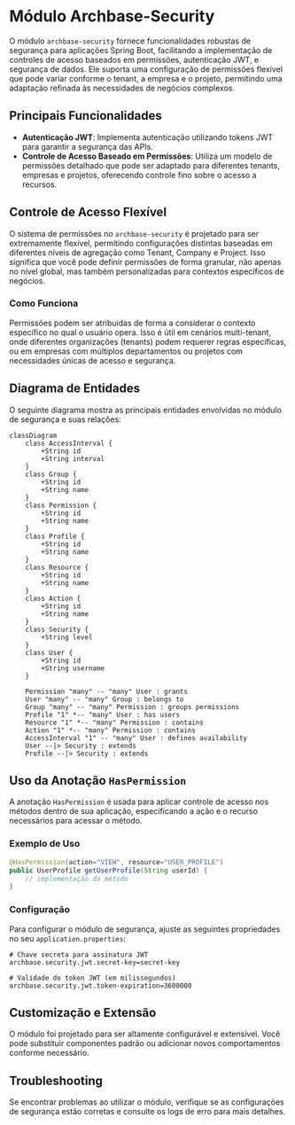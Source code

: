 
# Módulo Archbase-Security

O módulo `archbase-security` fornece funcionalidades robustas de segurança para aplicações Spring Boot, facilitando a implementação de controles de acesso baseados em permissões, autenticação JWT, e segurança de dados. Ele suporta uma configuração de permissões flexível que pode variar conforme o tenant, a empresa e o projeto, permitindo uma adaptação refinada às necessidades de negócios complexos.

## Principais Funcionalidades

- **Autenticação JWT**: Implementa autenticação utilizando tokens JWT para garantir a segurança das APIs.
- **Controle de Acesso Baseado em Permissões**: Utiliza um modelo de permissões detalhado que pode ser adaptado para diferentes tenants, empresas e projetos, oferecendo controle fino sobre o acesso a recursos.

## Controle de Acesso Flexível

O sistema de permissões no `archbase-security` é projetado para ser extremamente flexível, permitindo configurações distintas baseadas em diferentes níveis de agregação como Tenant, Company e Project. Isso significa que você pode definir permissões de forma granular, não apenas no nível global, mas também personalizadas para contextos específicos de negócios.

### Como Funciona

Permissões podem ser atribuídas de forma a considerar o contexto específico no qual o usuário opera. Isso é útil em cenários multi-tenant, onde diferentes organizações (tenants) podem requerer regras específicas, ou em empresas com múltiplos departamentos ou projetos com necessidades únicas de acesso e segurança.

## Diagrama de Entidades

O seguinte diagrama mostra as principais entidades envolvidas no módulo de segurança e suas relações:

```mermaid
classDiagram
    class AccessInterval {
        +String id
        +String interval
    }
    class Group {
        +String id
        +String name
    }
    class Permission {
        +String id
        +String name
    }
    class Profile {
        +String id
        +String name
    }
    class Resource {
        +String id
        +String name
    }
    class Action {
        +String id
        +String name
    }
    class Security {
        +String level
    }
    class User {
        +String id
        +String username
    }
    
    Permission "many" -- "many" User : grants
    User "many" -- "many" Group : belongs to
    Group "many" -- "many" Permission : groups permissions
    Profile "1" *-- "many" User : has users
    Resource "1" *-- "many" Permission : contains
    Action "1" *-- "many" Permission : contains
    AccessInterval "1" -- "many" User : defines availability
    User --|> Security : extends
    Profile --|> Security : extends
```

## Uso da Anotação `HasPermission`

A anotação `HasPermission` é usada para aplicar controle de acesso nos métodos dentro de sua aplicação, especificando a ação e o recurso necessários para acessar o método.

### Exemplo de Uso

```java
@HasPermission(action="VIEW", resource="USER_PROFILE")
public UserProfile getUserProfile(String userId) {
    // implementação do método
}
```

### Configuração

Para configurar o módulo de segurança, ajuste as seguintes propriedades no seu `application.properties`:

```properties
# Chave secreta para assinatura JWT
archbase.security.jwt.secret-key=secret-key

# Validade do token JWT (em milissegundos)
archbase.security.jwt.token-expiration=3600000
```

## Customização e Extensão

O módulo foi projetado para ser altamente configurável e extensível. Você pode substituir componentes padrão ou adicionar novos comportamentos conforme necessário.

## Troubleshooting

Se encontrar problemas ao utilizar o módulo, verifique se as configurações de segurança estão corretas e consulte os logs de erro para mais detalhes.